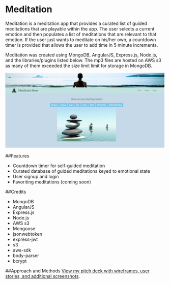# Meditation
Meditation is a meditation app that provides a curated list of guided meditations that are playable within the app.  The user selects a current emotion and then populates a list of meditations that are relevant to that emotion.  If the user just wants to meditate on his/her own, a countdown timer is provided that allows the user to add time in 5 minute increments.

Meditation was created using MongoDB, AngularJS, Express.js, Node.js, and the libraries/plugins listed below.  The mp3 files are hosted on AWS s3 as many of them exceeded the size limit limit for storage in MongoDB.

![meditatenow](https://github.com/nepios/meditation/raw/master/img/screenshot.png)

##Features
* Countdown timer for self-guided meditation
* Curated database of guided meditations keyed to emotional state
* User signup and login
* Favoriting meditations (coming soon)

##Credits
* MongoDB
* AngularJS
* Express.js
* Node.js
* AWS s3
* Mongoose
* jsonwebtoken
* express-jwt
* s3
* aws-sdk
* body-parser
* bcrypt

##Approach and Methods
[View my pitch deck with wireframes, user stories, and additional screenshots](https://drive.google.com/open?id=0ByqpW8b0agwFdm5jQjlWV3Q5UnM).


